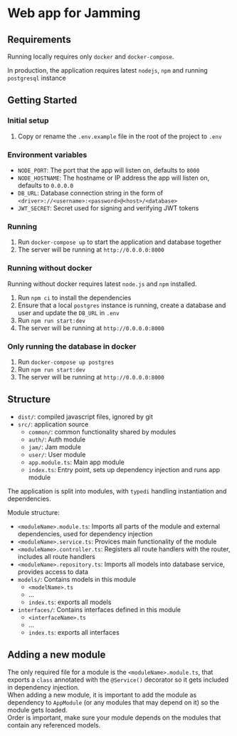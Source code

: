 # Web app for Jamming

## Requirements

Running locally requires only `docker` and `docker-compose`.  

In production, the application requires latest `nodejs`, `npm` and running `postgresql` instance

## Getting Started

### Initial setup

1. Copy or rename the `.env.example` file in the root of the project to `.env`

### Environment variables

- `NODE_PORT`: The port that the app will listen on, defaults to `8000`
- `NODE_HOSTNAME`: The hostname or IP address the app will listen on, defaults to `0.0.0.0`
- `DB_URL`: Database connection string in the form of `<driver>://<username>:<password>@<host>/<database>`
- `JWT_SECRET`: Secret used for signing and verifying JWT tokens

### Running

1. Run `docker-compose up` to start the application and database together
2. The server will be running at `http://0.0.0.0:8000`

### Running without docker

Running without docker requires latest `node.js` and `npm` installed.

1. Run `npm ci` to install the dependencies
2. Ensure that a local `postgres` instance is running, create a database and user and update the `DB_URL` in `.env`
4. Run `npm run start:dev`
5. The server will be running at `http://0.0.0.0:8000`

### Only running the database in docker

1. Run `docker-compose up postgres`
2. Run `npm run start:dev`
5. The server will be running at `http://0.0.0.0:8000`

## Structure

- `dist/`: compiled javascript files, ignored by git
- `src/`: application source
  - `common/`: common functionality shared by modules
  - `auth/`: Auth module
  - `jam/`: Jam module
  - `user/`: User module
  - `app.module.ts`: Main app module
  - `index.ts`: Entry point, sets up dependency injection and runs app module

The application is split into modules, with `typedi` handling instantiation and dependencies.

Module structure:

- `<moduleName>.module.ts`: Imports all parts of the module and external dependencies, used for dependency injection
- `<moduleName>.service.ts`: Provices main functionality of the module
- `<moduleName>.controller.ts`: Registers all route handlers with the router, includes all route handlers
- `<moduleName>.repository.ts`: Imports all models into database service, provides access to data
- `models/`: Contains models in this module
  - `<modelName>.ts`
  - ...
  - `index.ts`: exports all models
- `interfaces/`: Contains interfaces defined in this module
  - `<interfaceName>.ts`
  - ...
  - `index.ts`: exports all interfaces

## Adding a new module

The only required file for a module is the `<moduleName>.module.ts`, that exports a `class` annotated with the `@Service()` decorator so it gets included in dependency injection.  
When adding a new module, it is important to add the module as dependency to `AppModule` (or any modules that may depend on it) so the module gets loaded.  
Order is important, make sure your module depends on the modules that contain any referenced models.
